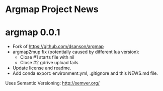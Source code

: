 Argmap Project News
===================

# argmap 0.0.1
- Fork of https://github.com/dsanson/argmap
- argmap2mup fix (potentially caused by different lua version):
    - Close #1 starts file with nil
    - Close #2 gdrive upload fails
- Update license and readme.
- Add conda export: environment.yml, .gitignore and this NEWS.md file.

Uses Semantic Versioning: http://semver.org/